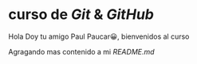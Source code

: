 # curso de _Git_ & _GitHub_

Hola Doy tu amigo Paul Paucar😀, bienvenidos al curso

Agragando mas contenido a mi _README.md_
